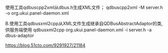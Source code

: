 使用工具qdbuscpp2xml从dbus.h生成XML文件；
qdbuscpp2xml -M server.h -o org.ukui.panel-daemon.xml

B.使用工具qdbusxml2cpp从XML文件生成继承自QDBusAbstractAdaptor的类,供服务端使用
qdbusxml2cpp org.ukui.panel-daemon.xml -i server.h -a dbus-adaptor

https://blog.51cto.com/9291927/21184
